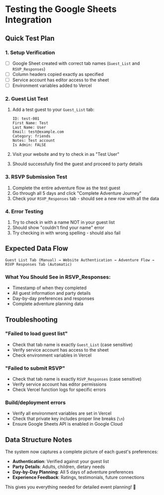 # Testing the Google Sheets Integration

## Quick Test Plan

### 1. Setup Verification
- [ ] Google Sheet created with correct tab names (`Guest_List` and `RSVP_Responses`)
- [ ] Column headers copied exactly as specified
- [ ] Service account has editor access to the sheet
- [ ] Environment variables added to Vercel

### 2. Guest List Test
1. Add a test guest to your `Guest_List` tab:
   ```
   ID: test-001
   First Name: Test
   Last Name: User
   Email: test@example.com
   Category: friends
   Notes: Test account
   Is Admin: FALSE
   ```

2. Visit your website and try to check in as "Test User"
3. Should successfully find the guest and proceed to party details

### 3. RSVP Submission Test
1. Complete the entire adventure flow as the test guest
2. Go through all 5 days and click "Complete Adventure Journey"
3. Check your `RSVP_Responses` tab - should see a new row with all the data

### 4. Error Testing
1. Try to check in with a name NOT in your guest list
2. Should show "couldn't find your name" error
3. Try checking in with wrong spelling - should also fail

## Expected Data Flow

```
Guest List Tab (Manual) → Website Authentication → Adventure Flow → RSVP Responses Tab (Automatic)
```

### What You Should See in RSVP_Responses:
- Timestamp of when they completed
- All guest information and party details
- Day-by-day preferences and responses
- Complete adventure planning data

## Troubleshooting

### "Failed to load guest list"
- Check that tab name is exactly `Guest_List` (case sensitive)
- Verify service account has access to the sheet
- Check environment variables in Vercel

### "Failed to submit RSVP"  
- Check that tab name is exactly `RSVP_Responses` (case sensitive)
- Verify service account has editor permissions
- Check Vercel function logs for specific errors

### Build/deployment errors
- Verify all environment variables are set in Vercel
- Check that private key includes proper line breaks (`\n`)
- Ensure Google Sheets API is enabled in Google Cloud

## Data Structure Notes

The system now captures a complete picture of each guest's preferences:
- **Authentication**: Verified against your guest list
- **Party Details**: Adults, children, dietary needs
- **Day-by-Day Planning**: All 5 days of adventure preferences
- **Experience Feedback**: Ratings, testimonials, future connections

This gives you everything needed for detailed event planning! 🎉
